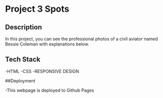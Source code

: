 # Project 3 Spots  

## Description
In this project, you can see the professional photos of a civil aviator named Bessie Coleman with explanations below.

## Tech Stack
-HTML
-CSS
-RESPONSIVE DESIGN 

##Deployment

-This webpage is deployed to Github Pages